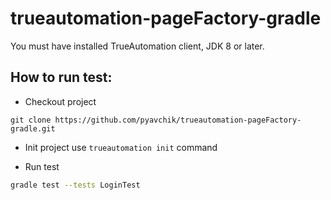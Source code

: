 # trueautomation-pageFactory-gradle

You must have installed TrueAutomation client, JDK 8 or later.

## How to run test:

* Checkout project

 ```
 git clone https://github.com/pyavchik/trueautomation-pageFactory-gradle.git
 ```

* Init project use `trueautomation init` command

* Run test

```bash
gradle test --tests LoginTest
```
